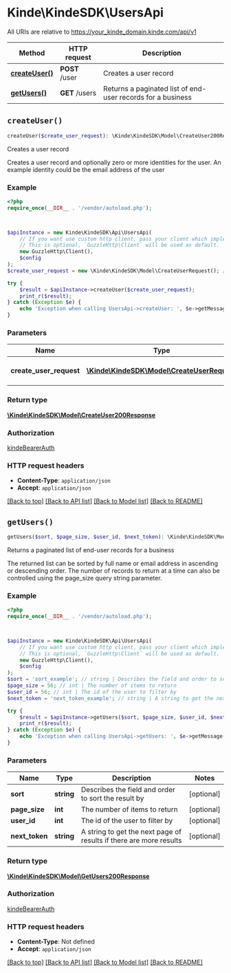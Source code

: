 # Kinde\KindeSDK\UsersApi

All URIs are relative to https://your_kinde_domain.kinde.com/api/v1

Method | HTTP request | Description
------------- | ------------- | -------------
[**createUser()**](UsersApi.md#createUser) | **POST** /user | Creates a user record
[**getUsers()**](UsersApi.md#getUsers) | **GET** /users | Returns a paginated list of end-user records for a business


## `createUser()`

```php
createUser($create_user_request): \Kinde\KindeSDK\Model\CreateUser200Response
```

Creates a user record

Creates a user record and optionally zero or more identities for the user. An example identity could be the email address of the user

### Example

```php
<?php
require_once(__DIR__ . '/vendor/autoload.php');



$apiInstance = new Kinde\KindeSDK\Api\UsersApi(
    // If you want use custom http client, pass your client which implements `GuzzleHttp\ClientInterface`.
    // This is optional, `GuzzleHttp\Client` will be used as default.
    new GuzzleHttp\Client(),
    $config
);
$create_user_request = new \Kinde\KindeSDK\Model\CreateUserRequest(); // \Kinde\KindeSDK\Model\CreateUserRequest | The details of the user to create

try {
    $result = $apiInstance->createUser($create_user_request);
    print_r($result);
} catch (Exception $e) {
    echo 'Exception when calling UsersApi->createUser: ', $e->getMessage(), PHP_EOL;
}
```

### Parameters

Name | Type | Description  | Notes
------------- | ------------- | ------------- | -------------
 **create_user_request** | [**\Kinde\KindeSDK\Model\CreateUserRequest**](../Model/CreateUserRequest.md)| The details of the user to create | [optional]

### Return type

[**\Kinde\KindeSDK\Model\CreateUser200Response**](../Model/CreateUser200Response.md)

### Authorization

[kindeBearerAuth](../../README.md#kindeBearerAuth)

### HTTP request headers

- **Content-Type**: `application/json`
- **Accept**: `application/json`

[[Back to top]](#) [[Back to API list]](../../README.md#endpoints)
[[Back to Model list]](../../README.md#models)
[[Back to README]](../../README.md)

## `getUsers()`

```php
getUsers($sort, $page_size, $user_id, $next_token): \Kinde\KindeSDK\Model\GetUsers200Response
```

Returns a paginated list of end-user records for a business

The returned list can be sorted by full name or email address in ascending or descending order. The number of records to return at a time can also be controlled using the page_size query string parameter.

### Example

```php
<?php
require_once(__DIR__ . '/vendor/autoload.php');



$apiInstance = new Kinde\KindeSDK\Api\UsersApi(
    // If you want use custom http client, pass your client which implements `GuzzleHttp\ClientInterface`.
    // This is optional, `GuzzleHttp\Client` will be used as default.
    new GuzzleHttp\Client(),
    $config
);
$sort = 'sort_example'; // string | Describes the field and order to sort the result by
$page_size = 56; // int | The number of items to return
$user_id = 56; // int | The id of the user to filter by
$next_token = 'next_token_example'; // string | A string to get the next page of results if there are more results

try {
    $result = $apiInstance->getUsers($sort, $page_size, $user_id, $next_token);
    print_r($result);
} catch (Exception $e) {
    echo 'Exception when calling UsersApi->getUsers: ', $e->getMessage(), PHP_EOL;
}
```

### Parameters

Name | Type | Description  | Notes
------------- | ------------- | ------------- | -------------
 **sort** | **string**| Describes the field and order to sort the result by | [optional]
 **page_size** | **int**| The number of items to return | [optional]
 **user_id** | **int**| The id of the user to filter by | [optional]
 **next_token** | **string**| A string to get the next page of results if there are more results | [optional]

### Return type

[**\Kinde\KindeSDK\Model\GetUsers200Response**](../Model/GetUsers200Response.md)

### Authorization

[kindeBearerAuth](../../README.md#kindeBearerAuth)

### HTTP request headers

- **Content-Type**: Not defined
- **Accept**: `application/json`

[[Back to top]](#) [[Back to API list]](../../README.md#endpoints)
[[Back to Model list]](../../README.md#models)
[[Back to README]](../../README.md)
